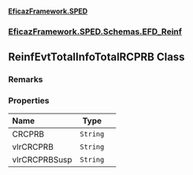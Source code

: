 #### [EficazFramework.SPED](EficazFrameworkSPED.md 'EficazFramework SPED')
### [EficazFramework.SPED.Schemas.EFD_Reinf](EficazFramework.SPED.Schemas.EFD_Reinf.md 'EficazFramework.SPED.Schemas.EFD_Reinf')

## ReinfEvtTotalInfoTotalRCPRB Class

### Remarks
### Properties

| Name | Type | |
| :--- | :---: | :--- |
| CRCPRB | `String` |  |
| vlrCRCPRB | `String` |  |
| vlrCRCPRBSusp | `String` |  |
